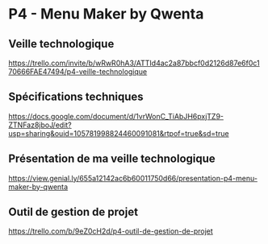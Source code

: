# P4 - Menu Maker by Qwenta

## Veille technologique
https://trello.com/invite/b/wRwR0hA3/ATTId4ac2a87bbcf0d2126d87e6f0c170666FAE47494/p4-veille-technologique

## Spécifications techniques
https://docs.google.com/document/d/1vrWonC_TiAbJH6pxjTZ9-ZTNFaz8jboJ/edit?usp=sharing&ouid=105781998824460091081&rtpof=true&sd=true

## Présentation de ma veille technologique
https://view.genial.ly/655a12142ac6b60011750d66/presentation-p4-menu-maker-by-qwenta

## Outil de gestion de projet
https://trello.com/b/9eZ0cH2d/p4-outil-de-gestion-de-projet
